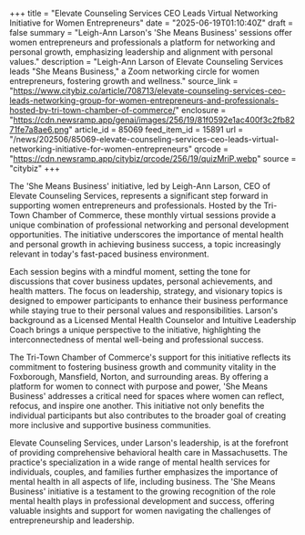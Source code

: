 +++
title = "Elevate Counseling Services CEO Leads Virtual Networking Initiative for Women Entrepreneurs"
date = "2025-06-19T01:10:40Z"
draft = false
summary = "Leigh-Ann Larson's 'She Means Business' sessions offer women entrepreneurs and professionals a platform for networking and personal growth, emphasizing leadership and alignment with personal values."
description = "Leigh-Ann Larson of Elevate Counseling Services leads \"She Means Business,\" a Zoom networking circle for women entrepreneurs, fostering growth and wellness."
source_link = "https://www.citybiz.co/article/708713/elevate-counseling-services-ceo-leads-networking-group-for-women-entrepreneurs-and-professionals-hosted-by-tri-town-chamber-of-commerce/"
enclosure = "https://cdn.newsramp.app/genai/images/256/19/81f0592e1ac400f3c2fb8271fe7a8ae6.png"
article_id = 85069
feed_item_id = 15891
url = "/news/202506/85069-elevate-counseling-services-ceo-leads-virtual-networking-initiative-for-women-entrepreneurs"
qrcode = "https://cdn.newsramp.app/citybiz/qrcode/256/19/quizMriP.webp"
source = "citybiz"
+++

<p>The 'She Means Business' initiative, led by Leigh-Ann Larson, CEO of Elevate Counseling Services, represents a significant step forward in supporting women entrepreneurs and professionals. Hosted by the Tri-Town Chamber of Commerce, these monthly virtual sessions provide a unique combination of professional networking and personal development opportunities. The initiative underscores the importance of mental health and personal growth in achieving business success, a topic increasingly relevant in today's fast-paced business environment.</p><p>Each session begins with a mindful moment, setting the tone for discussions that cover business updates, personal achievements, and health matters. The focus on leadership, strategy, and visionary topics is designed to empower participants to enhance their business performance while staying true to their personal values and responsibilities. Larson's background as a Licensed Mental Health Counselor and Intuitive Leadership Coach brings a unique perspective to the initiative, highlighting the interconnectedness of mental well-being and professional success.</p><p>The Tri-Town Chamber of Commerce's support for this initiative reflects its commitment to fostering business growth and community vitality in the Foxborough, Mansfield, Norton, and surrounding areas. By offering a platform for women to connect with purpose and power, 'She Means Business' addresses a critical need for spaces where women can reflect, refocus, and inspire one another. This initiative not only benefits the individual participants but also contributes to the broader goal of creating more inclusive and supportive business communities.</p><p>Elevate Counseling Services, under Larson's leadership, is at the forefront of providing comprehensive behavioral health care in Massachusetts. The practice's specialization in a wide range of mental health services for individuals, couples, and families further emphasizes the importance of mental health in all aspects of life, including business. The 'She Means Business' initiative is a testament to the growing recognition of the role mental health plays in professional development and success, offering valuable insights and support for women navigating the challenges of entrepreneurship and leadership.</p>